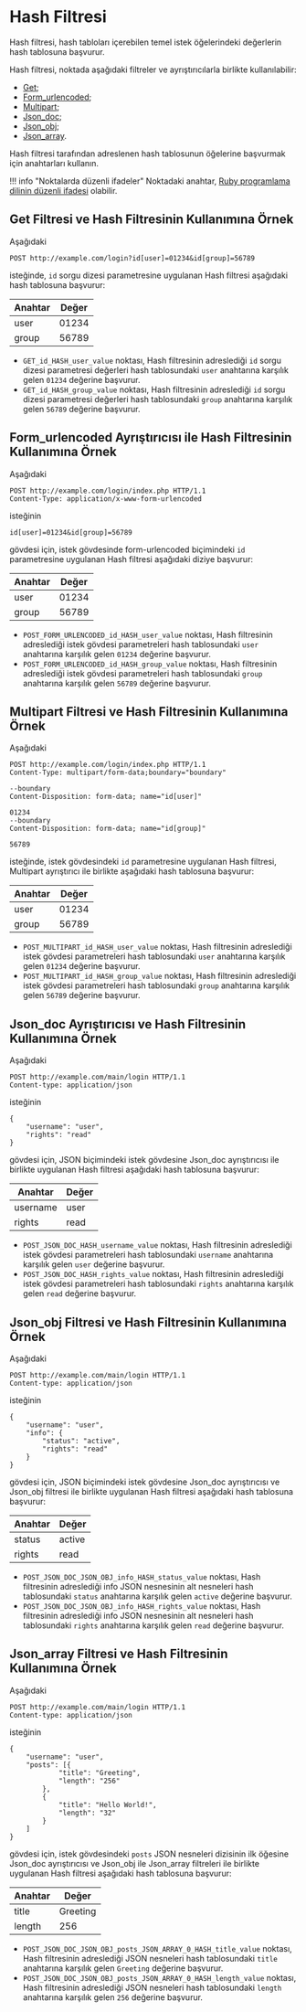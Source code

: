 [link-ruby]:        http://ruby-doc.org/core-2.6.1/doc/regexp_rdoc.html

[anchor1]:      #the-example-of-using-the-get-filter-and-the-hash-filter
[anchor2]:      #the-example-of-using-the-form_urlencoded-parser-with-the-hash-filter
[anchor3]:      #the-example-of-using-the-multipart-filter-and-the-hash-filter
[anchor4]:      #the-example-of-using-the-json_doc-parser-and-the-hash-filter
[anchor5]:      #the-example-of-using-the-json_obj-filter-and-the-hash-filter
[anchor6]:      #the-example-of-using-the-json_array-filter-and-the-hash-filter


# Hash Filtresi

Hash filtresi, hash tabloları içerebilen temel istek öğelerindeki değerlerin hash tablosuna başvurur.

Hash filtresi, noktada aşağıdaki filtreler ve ayrıştırıcılarla birlikte kullanılabilir:
* [Get][anchor1];
* [Form_urlencoded][anchor2];
* [Multipart][anchor3];
* [Json_doc][anchor4];
* [Json_obj][anchor5];
* [Json_array][anchor6].

Hash filtresi tarafından adreslenen hash tablosunun öğelerine başvurmak için anahtarları kullanın.

!!! info "Noktalarda düzenli ifadeler"
    Noktadaki anahtar, [Ruby programlama dilinin düzenli ifadesi][link-ruby] olabilir.  

## Get Filtresi ve Hash Filtresinin Kullanımına Örnek

Aşağıdaki 

```
POST http://example.com/login?id[user]=01234&id[group]=56789 
```

isteğinde, `id` sorgu dizesi parametresine uygulanan Hash filtresi aşağıdaki hash tablosuna başvurur:

| Anahtar | Değer    |
|--------|----------|
| user   | 01234    |
| group  | 56789    |

* `GET_id_HASH_user_value` noktası, Hash filtresinin adreslediği `id` sorgu dizesi parametresi değerleri hash tablosundaki `user` anahtarına karşılık gelen `01234` değerine başvurur.
* `GET_id_HASH_group_value` noktası, Hash filtresinin adreslediği `id` sorgu dizesi parametresi değerleri hash tablosundaki `group` anahtarına karşılık gelen `56789` değerine başvurur.


## Form_urlencoded Ayrıştırıcısı ile Hash Filtresinin Kullanımına Örnek

Aşağıdaki

```
POST http://example.com/login/index.php HTTP/1.1
Content-Type: application/x-www-form-urlencoded
```

isteğinin

```
id[user]=01234&id[group]=56789
```

gövdesi için, istek gövdesinde form-urlencoded biçimindeki `id` parametresine uygulanan Hash filtresi aşağıdaki diziye başvurur:

| Anahtar | Değer    |
|--------|----------|
| user   | 01234    |
| group  | 56789    |

* `POST_FORM_URLENCODED_id_HASH_user_value` noktası, Hash filtresinin adreslediği istek gövdesi parametreleri hash tablosundaki `user` anahtarına karşılık gelen `01234` değerine başvurur.
* `POST_FORM_URLENCODED_id_HASH_group_value` noktası, Hash filtresinin adreslediği istek gövdesi parametreleri hash tablosundaki `group` anahtarına karşılık gelen `56789` değerine başvurur. 

## Multipart Filtresi ve Hash Filtresinin Kullanımına Örnek

Aşağıdaki

```
POST http://example.com/login/index.php HTTP/1.1
Content-Type: multipart/form-data;boundary="boundary" 

--boundary 
Content-Disposition: form-data; name="id[user]" 

01234 
--boundary 
Content-Disposition: form-data; name="id[group]"

56789
```

isteğinde, istek gövdesindeki `id` parametresine uygulanan Hash filtresi, Multipart ayrıştırıcı ile birlikte aşağıdaki hash tablosuna başvurur:

| Anahtar | Değer    |
|--------|----------|
| user   | 01234    |
| group  | 56789    |

* `POST_MULTIPART_id_HASH_user_value` noktası, Hash filtresinin adreslediği istek gövdesi parametreleri hash tablosundaki `user` anahtarına karşılık gelen `01234` değerine başvurur.
* `POST_MULTIPART_id_HASH_group_value` noktası, Hash filtresinin adreslediği istek gövdesi parametreleri hash tablosundaki `group` anahtarına karşılık gelen `56789` değerine başvurur.

## Json_doc Ayrıştırıcısı ve Hash Filtresinin Kullanımına Örnek

Aşağıdaki

```
POST http://example.com/main/login HTTP/1.1
Content-type: application/json
```

isteğinin

```
{
    "username": "user",
    "rights": "read"
}
```

gövdesi için, JSON biçimindeki istek gövdesine Json_doc ayrıştırıcısı ile birlikte uygulanan Hash filtresi aşağıdaki hash tablosuna başvurur:

| Anahtar  | Değer    |
|----------|----------|
| username | user     |
| rights   | read     |

* `POST_JSON_DOC_HASH_username_value` noktası, Hash filtresinin adreslediği istek gövdesi parametreleri hash tablosundaki `username` anahtarına karşılık gelen `user` değerine başvurur.
* `POST_JSON_DOC_HASH_rights_value` noktası, Hash filtresinin adreslediği istek gövdesi parametreleri hash tablosundaki `rights` anahtarına karşılık gelen `read` değerine başvurur.

## Json_obj Filtresi ve Hash Filtresinin Kullanımına Örnek

Aşağıdaki

```
POST http://example.com/main/login HTTP/1.1
Content-type: application/json
```

isteğinin

```
{
    "username": "user",
    "info": {
        "status": "active",
        "rights": "read"
    }
}
```

gövdesi için, JSON biçimindeki istek gövdesine Json_doc ayrıştırıcısı ve Json_obj filtresi ile birlikte uygulanan Hash filtresi aşağıdaki hash tablosuna başvurur:

| Anahtar | Değer    |
|--------|----------|
| status | active   |
| rights | read     |

* `POST_JSON_DOC_JSON_OBJ_info_HASH_status_value` noktası, Hash filtresinin adreslediği info JSON nesnesinin alt nesneleri hash tablosundaki `status` anahtarına karşılık gelen `active` değerine başvurur.
* `POST_JSON_DOC_JSON_OBJ_info_HASH_rights_value` noktası, Hash filtresinin adreslediği info JSON nesnesinin alt nesneleri hash tablosundaki `rights` anahtarına karşılık gelen `read` değerine başvurur.

## Json_array Filtresi ve Hash Filtresinin Kullanımına Örnek

Aşağıdaki

```
POST http://example.com/main/login HTTP/1.1
Content-type: application/json
```

isteğinin

```
{
    "username": "user",
    "posts": [{
            "title": "Greeting",
            "length": "256"
        },
        {
            "title": "Hello World!",
            "length": "32"
        }
    ]
}
```

gövdesi için, istek gövdesindeki `posts` JSON nesneleri dizisinin ilk öğesine Json_doc ayrıştırıcısı ve Json_obj ile Json_array filtreleri ile birlikte uygulanan Hash filtresi aşağıdaki hash tablosuna başvurur:

| Anahtar | Değer     |
|--------|-----------|
| title  | Greeting  |
| length | 256       |

* `POST_JSON_DOC_JSON_OBJ_posts_JSON_ARRAY_0_HASH_title_value` noktası, Hash filtresinin adreslediği JSON nesneleri hash tablosundaki `title` anahtarına karşılık gelen `Greeting` değerine başvurur.
* `POST_JSON_DOC_JSON_OBJ_posts_JSON_ARRAY_0_HASH_length_value` noktası, Hash filtresinin adreslediği JSON nesneleri hash tablosundaki `length` anahtarına karşılık gelen `256` değerine başvurur.
